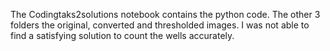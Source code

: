 The Codingtaks2solutions notebook contains the python code. The other 3 folders the original, converted and thresholded images.
I was not able to find a satisfying solution to count the wells accurately. 

